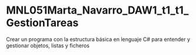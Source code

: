 # MNL051Marta_Navarro_DAW1_t1_t1_GestionTareas
Crear un programa con la estructura básica en lenguaje C# para entender y gestionar objetos, listas y ficheros
